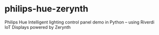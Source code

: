 # philips-hue-zerynth
Philips Hue Intelligent lighting control panel demo in Python – using Riverdi IoT Displays powered by Zerynth
